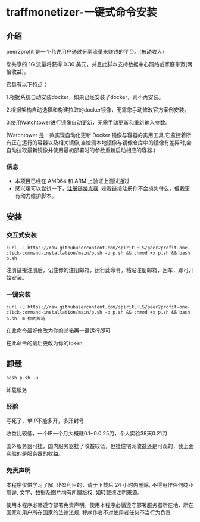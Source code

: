 # traffmonetizer-一键式命令安装

## 介绍

peer2profit 是一个允许用户通过分享流量来赚钱的平台。(被动收入)

您共享的 1G 流量将获得 0.30 美元，并且此脚本支持数据中心网络或家庭带宽(两倍收益)。

它具有以下特点：

1.根据系统自动安装docker，如果已经安装了docker，则不再安装。

2.根据架构自动选择和构建拉取的docker镜像，无需您手动修改官方案例安装。
    
3.使用Watchtower进行镜像自动更新，无需手动更新和重新输入参数。

(Watchtower 是一款实现自动化更新 Docker 镜像与容器的实用工具.它监控着所有正在运行的容器以及相关镜像,当检测本地镜像与镜像仓库中的镜像有差异时,会自动拉取最新镜像并使用最初部署时的参数重新启动相应的容器.)

### 信息

- 本项目已经在 AMD64 和 ARM 上验证上测试通过
- 感兴趣可以尝试一下，[注册链接点我](https://p2pr.me/164225539661e2d42426a2f), 走我链接注册你不会损失什么，但我更有动力维护脚本。

## 安装

### 交互式安装

```shell
curl -L https://raw.githubusercontent.com/spiritLHLS/peer2profit-one-click-command-installation/main/p.sh -o p.sh && chmod +x p.sh && bash p.sh
```

注册链接注册后，记住你的注册邮箱，运行此命令，粘贴注册邮箱，回车，即可开始安装。

### 一键安装

```shell
curl -L https://raw.githubusercontent.com/spiritLHLS/peer2profit-one-click-command-installation/main/p.sh -o p.sh && chmod +x p.sh && bash p.sh -m 你的邮箱
```

在此命令最好修改为你的邮箱再一键运行即可

在此命令的最后更改为你的token

## 卸载

```shell
bash p.sh -u
```

卸载服务

### 经验

写死了，单IP不能多开，多开封号

收益比较低，一个IP一个月大概就0.1~0.0.25刀，个人实验38天0.21刀

国外服务器可挂，国内服务器挂了收益较低，但挂住宅网收益还是可观的，我上面实验的是服务器的收益。

### 免责声明

本程序仅供学习了解, 非盈利目的，请于下载后 24 小时内删除, 不得用作任何商业用途, 文字、数据及图片均有所属版权, 如转载须注明来源。

使用本程序必循遵守部署免责声明。使用本程序必循遵守部署服务器所在地、所在国家和用户所在国家的法律法规, 程序作者不对使用者任何不当行为负责.
